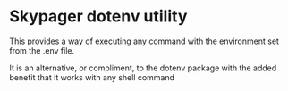 # Skypager dotenv utility

This provides a way of executing any command with the environment set from the .env file.

It is an alternative, or compliment, to the dotenv package with the added benefit that it works with any shell command
